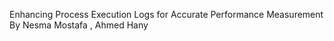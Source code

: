 Enhancing Process Execution Logs for Accurate
Performance Measurement
By Nesma Mostafa , Ahmed Hany
